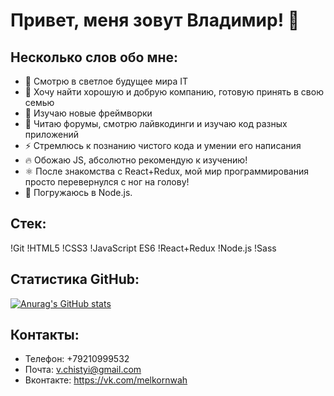 # Привет, меня зовут Владимир! 👋


## Несколько слов обо мне:

- 🔭 Смотрю в светлое будущее мира IT
- 👯 Хочу найти хорошую и добрую компанию, готовую принять в свою семью
- 🤔 Изучаю новые фреймворки
- 💬 Читаю форумы, смотрю лайвкодинги и изучаю код разных приложений
- ⚡ Стремлюсь к познанию чистого кода и умении его написания
- 🔥 Обожаю JS, абсолютно рекомендую к изучению!
- ⚛️ После знакомства с React+Redux, мой мир программирования просто перевернулся с ног на голову!
- 🚢 Погружаюсь в Node.js.



## Стек:

!Git
!HTML5
!CSS3
!JavaScript ES6
!React+Redux
!Node.js
!Sass


## Статистика GitHub:
[![Anurag's GitHub stats](https://github-readme-stats.vercel.app/api?username=melkornwah)](https://github.com/anuraghazra/github-readme-stats)


## Контакты:
- Телефон: +79210999532
- Почта: v.chistyi@gmail.com
- Вконтакте: https://vk.com/melkornwah
